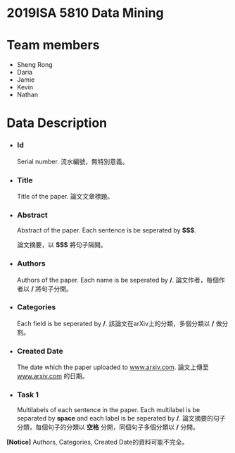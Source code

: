 # 2019ISA 5810 Data Mining

# Team members 
- Sheng Rong
- Daria
- Jamie
- Kevin
- Nathan

# Data Description 
* ### Id
    Serial number.
    流水編號，無特別意義。
* ### Title
    Title of the paper.
    論文文章標題。
* ### Abstract
    Abstract of the paper. Each sentence is be seperated by **$$$**.

    論文摘要，以 **$$$** 將句子隔開。
* ### Authors
    Authors of the paper. Each name is be seperated by **/**.
    論文作者，每個作者以 **/** 將句子分開。
    
* ### Categories
    Each field is be seperated by **/**.
    該論文在arXiv上的分類，多個分類以 **/** 做分割。
* ### Created Date
    The date which the paper uploaded to www.arxiv.com.
    論文上傳至 www.arxiv.com 的日期。
* ### Task 1
    Multilabels of each sentence in the paper. Each multilabel is be separated by **space** and each label is be seperated by **/**.
    論文摘要的句子分類，每個句子的分類以 **空格** 分開，同個句子多個分類以 **/** 分開。
    
**[Notice]** Authors, Categories, Created Date的資料可能不完全。
